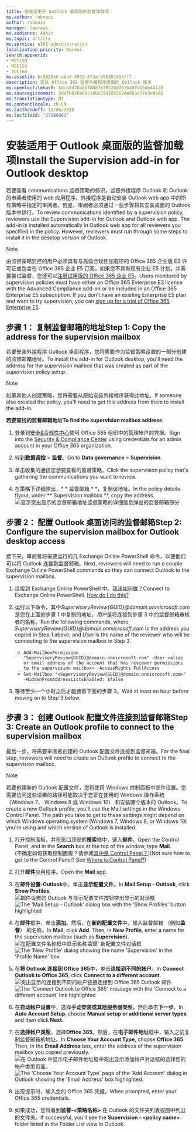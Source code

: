 ```yaml
---
title: 安装适用于 Outlook 桌面版的监督加载项
ms.author: robmazz
author: robmazz
manager: laurawi
ms.audience: Admin
ms.topic: article
ms.service: o365-administration
localization_priority: Normal
search.appverid:
- MET150
- MOE150
- ZOL160
ms.assetid: 6c5620e6-aba3-4910-8f3a-b55451656ff7
description: 安装 Office 365 监督外接程序桌面的 Outlook 版本
ms.openlocfilehash: b0cb0d78ab5f8887628528dd53b49fb15de44126
ms.sourcegitcommit: 204fb0269b5c10b63941055824e863d77e3e9b02
ms.translationtype: MT
ms.contentlocale: zh-CN
ms.lasthandoff: 12/06/2018
ms.locfileid: "27180862"
---
```

# <a name="install-the-supervision-add-in-for-outlook-desktop"></a><span data-ttu-id="eea9e-103">安装适用于 Outlook 桌面版的监督加载项</span><span class="sxs-lookup"><span data-stu-id="eea9e-103">Install the Supervision add-in for Outlook desktop</span></span>

<span data-ttu-id="eea9e-p101">若要查看 communications 监督策略的标识，监督外接程序 Outlook 和 Outlook 的审阅者使用的 web 应用程序。外接程序是自动安装 Outlook web app 中的所有策略中指定的审阅者。但是，审阅者必须通过一些步骤将其安装桌面的 Outlook 版本中运行。</span><span class="sxs-lookup"><span data-stu-id="eea9e-p101">To review communications identified by a supervision policy, reviewers use the Supervision add-in for Outlook and Outlook web app. The add-in is installed automatically in Outlook web app for all reviewers you specified in the policy. However, reviewers must run through some steps to install it in the desktop version of Outlook.</span></span>
  
> [!NOTE]
> <span data-ttu-id="eea9e-p102">由监督策略监控的用户必须具有与高级合规性加载项的 Office 365 企业版 E3 许可证或包含在 Office 365 企业 E5 订阅。如果您不具有现有企业 E5 计划，并需要尝试监督，您还可以[注册试用版的 Office 365 企业 E5](https://go.microsoft.com/fwlink/p/?LinkID=698279)。</span><span class="sxs-lookup"><span data-stu-id="eea9e-p102">Users monitored by supervision policies must have either an Office 365 Enterprise E3 license with the Advanced Compliance add-on or be included in an Office 365 Enterprise E5 subscription. If you don't have an existing Enterprise E5 plan and want to try supervision, you can [sign up for a trial of Office 365 Enterprise E5](https://go.microsoft.com/fwlink/p/?LinkID=698279).</span></span>
  
## <a name="step-1-copy-the-address-for-the-supervision-mailbox"></a><span data-ttu-id="eea9e-109">步骤 1： 复制监督邮箱的地址</span><span class="sxs-lookup"><span data-stu-id="eea9e-109">Step 1: Copy the address for the supervision mailbox</span></span>

<span data-ttu-id="eea9e-110">若要安装外接程序 Outlook 桌面程序，您将需要作为监督策略设置的一部分创建的监督邮箱地址。</span><span class="sxs-lookup"><span data-stu-id="eea9e-110">To install the add-in for Outlook desktop, you'll need the address for the supervision mailbox that was created as part of the supervision policy setup.</span></span>
  
> [!NOTE]
> <span data-ttu-id="eea9e-111">如果其他人创建策略，您将需要从原始安装外接程序获得此地址。</span><span class="sxs-lookup"><span data-stu-id="eea9e-111">If someone else created the policy, you'll need to get this address from them to install the add-in.</span></span>
 
 <span data-ttu-id="eea9e-112">**若要查找的监督邮箱地址**</span><span class="sxs-lookup"><span data-stu-id="eea9e-112">**To find the supervision mailbox address**</span></span>
  
1. <span data-ttu-id="eea9e-113">登录到[安全&amp;合规性中心](https://protection.office.com)使用 Office 365 组织中的管理帐户的凭据。</span><span class="sxs-lookup"><span data-stu-id="eea9e-113">Sign into the [Security &amp; Compliance Center](https://protection.office.com) using credentials for an admin account in your Office 365 organization.</span></span>
    
2. <span data-ttu-id="eea9e-114">转到**数据调控** \> **监督**。</span><span class="sxs-lookup"><span data-stu-id="eea9e-114">Go to **Data governance** \> **Supervision**.</span></span>
    
3. <span data-ttu-id="eea9e-115">单击收集的通信您想要查看的监督策略。</span><span class="sxs-lookup"><span data-stu-id="eea9e-115">Click the supervision policy that's gathering the communications you want to review.</span></span>
    
4. <span data-ttu-id="eea9e-116">在策略下详细弹出，\* \* 监督邮箱 \* \*，复制该地址。</span><span class="sxs-lookup"><span data-stu-id="eea9e-116">In the policy details flyout, under \*\* Supervision mailbox \*\*, copy the address.</span></span><br/>![显示突出显示的监督邮箱地址监督策略的详细信息弹出的监督邮箱部分](media/71779d0e-4f01-4dd3-8234-5f9c30eeb067.jpg)
  
## <a name="step-2-configure-the-supervision-mailbox-for-outlook-desktop-access"></a><span data-ttu-id="eea9e-118">步骤 2： 配置 Outlook 桌面访问的监督邮箱</span><span class="sxs-lookup"><span data-stu-id="eea9e-118">Step 2: Configure the supervision mailbox for Outlook desktop access</span></span>

<span data-ttu-id="eea9e-119">接下来，审阅者将需要运行的几 Exchange Online PowerShell 命令，以便他们可以将 Outlook 连接到监督邮箱。</span><span class="sxs-lookup"><span data-stu-id="eea9e-119">Next, reviewers will need to run a couple Exchange Online PowerShell commands so they can connect Outlook to the supervision mailbox.</span></span>
  
1. <span data-ttu-id="eea9e-p103">连接到 Exchange Online PowerShell 中。[我该如何做？](https://docs.microsoft.com/powershell/exchange/exchange-online/connect-to-exchange-online-powershell/connect-to-exchange-online-powershell)</span><span class="sxs-lookup"><span data-stu-id="eea9e-p103">Connect to Exchange Online PowerShell. [How do I do this?](https://docs.microsoft.com/powershell/exchange/exchange-online/connect-to-exchange-online-powershell/connect-to-exchange-online-powershell)</span></span>
    
2. <span data-ttu-id="eea9e-122">运行以下命令，其中*SupervisoryReview{GUID}@domain.onmicrosoft.com*是您在上面的步骤 1 中复制的地址，*用户*是将连接到步骤 3 中的监督邮箱审核者的名称。</span><span class="sxs-lookup"><span data-stu-id="eea9e-122">Run the following commands, where  *SupervisoryReview{GUID}@domain.onmicrosoft.com*  is the address you copied in Step 1 above, and  *User*  is the name of the reviewer who will be connecting to the supervision mailbox in Step 3.</span></span>
    - ```Add-MailboxPermission "SupervisoryReview{GUID}@domain.onmicrosoft.com" -User <alias or email address of the account that has reviewer permissions to the supervision mailbox> -AccessRights FullAccess```<br/>
    - ```Set-Mailbox "<SupervisoryReview{GUID}@domain.onmicrosoft.com>" -HiddenFromAddressListsEnabled: $false```
    
3. <span data-ttu-id="eea9e-123">等待至少一个小时之后才能接着下面的步骤 3。</span><span class="sxs-lookup"><span data-stu-id="eea9e-123">Wait at least an hour before moving on to Step 3 below.</span></span>
    
## <a name="step-3-create-an-outlook-profile-to-connect-to-the-supervision-mailbox"></a><span data-ttu-id="eea9e-124">步骤 3： 创建 Outlook 配置文件连接到监督邮箱</span><span class="sxs-lookup"><span data-stu-id="eea9e-124">Step 3: Create an Outlook profile to connect to the supervision mailbox</span></span>

<span data-ttu-id="eea9e-125">最后一步，将需要审阅者创建的 Outlook 配置文件连接到监督邮箱。</span><span class="sxs-lookup"><span data-stu-id="eea9e-125">For the final step, reviewers will need to create an Outlook profile to connect to the supervision mailbox.</span></span>
 
> [!NOTE]
> <span data-ttu-id="eea9e-p104">若要创建新的 Outlook 配置文件，您将使用 Windows 控制面板中邮件设置。您需要访问这些设置的路径可能取决于您正在使用的 Windows 操作系统 （Windows 7、 Windows 8 或 Windows 10） 和安装哪个版本的 Outlook。</span><span class="sxs-lookup"><span data-stu-id="eea9e-p104">To create a new Outlook profile, you'll use the Mail settings in the Windows Control Panel. The path you take to get to these settings might depend on which Windows operating system (Windows 7, Windows 8, or Windows 10) you're using and which version of Outlook is installed.</span></span>
  
1. <span data-ttu-id="eea9e-128">打开控制面板，并在窗口顶部的**搜索**框中，键入**邮件**。</span><span class="sxs-lookup"><span data-stu-id="eea9e-128">Open the Control Panel, and in the **Search** box at the top of the window, type **Mail**.</span></span><br/><span data-ttu-id="eea9e-p105">(不确定如何获取控制面板？请参阅[其中是 Control Panel？](https://support.microsoft.com/help/13764/windows-where-is-control-panel))</span><span class="sxs-lookup"><span data-stu-id="eea9e-p105">(Not sure how to get to the Control Panel? See [Where is Control Panel?](https://support.microsoft.com/help/13764/windows-where-is-control-panel))</span></span>
  
2. <span data-ttu-id="eea9e-131">打开**邮件**应用程序。</span><span class="sxs-lookup"><span data-stu-id="eea9e-131">Open the **Mail** app.</span></span>
    
3. <span data-ttu-id="eea9e-132">在**邮件设置-Outlook**中，单击**显示配置文件**。</span><span class="sxs-lookup"><span data-stu-id="eea9e-132">In **Mail Setup - Outlook**, click **Show Profiles**.</span></span><br/><span data-ttu-id="eea9e-133">![邮件设置的 Outlook 与显示配置文件按钮突出显示的对话框](media/28b5dae9-d10c-4f2b-926a-294c857d555c.jpg)</span><span class="sxs-lookup"><span data-stu-id="eea9e-133">![The 'Mail Setup - Outlook' dialog box with the 'Show Profiles' button highlighted](media/28b5dae9-d10c-4f2b-926a-294c857d555c.jpg)</span></span>
  
4. <span data-ttu-id="eea9e-p106">在**邮件**框中，单击**添加**。然后，在**新的配置文件**中，输入监督邮箱 （例如**监督**） 的名称。</span><span class="sxs-lookup"><span data-stu-id="eea9e-p106">In **Mail**, click **Add**. Then, in **New Profile**, enter a name for the supervision mailbox (such as **Supervision**).</span></span><br/><span data-ttu-id="eea9e-136">![在配置文件名称框中显示名称监督' 新配置文件对话框](media/d02ae181-b541-4ec6-8f51-698f30033204.jpg)</span><span class="sxs-lookup"><span data-stu-id="eea9e-136">![The 'New Profile' dialog showing the name 'Supervision' in the 'Profile Name' box](media/d02ae181-b541-4ec6-8f51-698f30033204.jpg)</span></span>
  
5. <span data-ttu-id="eea9e-137">在**将 Outlook 连接到 Office 365**中，单击**连接到不同的帐户**。</span><span class="sxs-lookup"><span data-stu-id="eea9e-137">In **Connect Outlook to Office 365**, click **Connect to a different account**.</span></span><br/><span data-ttu-id="eea9e-138">![突出显示的连接到不同的帐户链接连接到 Office 365 Outlook 邮件](media/fac49ff8-a7f0-4e82-a271-9ec045a95de1.jpg)</span><span class="sxs-lookup"><span data-stu-id="eea9e-138">![The 'Connect Outlook to Office 365' message with the 'Connect to a different account' link highlighted](media/fac49ff8-a7f0-4e82-a271-9ec045a95de1.jpg)</span></span>
  
6. <span data-ttu-id="eea9e-139">在**自动帐户设置**中，选择**手动安装或其他服务器类型**，然后单击**下一步**。</span><span class="sxs-lookup"><span data-stu-id="eea9e-139">In **Auto Account Setup**, choose **Manual setup or additional server types**, and then click **Next**.</span></span>
    
7. <span data-ttu-id="eea9e-p107">在**选择帐户类型**，选择**Office 365**。然后，在**电子邮件地址**框中，输入之前复制监督邮箱的地址。</span><span class="sxs-lookup"><span data-stu-id="eea9e-p107">In **Choose Your Account Type**, choose **Office 365**. Then, in the **Email Address** box, enter the address of the supervision mailbox you copied previously.</span></span><br/><span data-ttu-id="eea9e-142">![在 Outlook 中显示电子邮件地址框中突出显示添加帐户对话框的选择您的帐户类型页面。](media/4f601236-9f69-4cf6-a58c-0b91204aa8cb.jpg)</span><span class="sxs-lookup"><span data-stu-id="eea9e-142">![The 'Choose Your Account Type' page of the 'Add Account' dialog in Outlook showing the 'Email Address' box highlighted.](media/4f601236-9f69-4cf6-a58c-0b91204aa8cb.jpg)</span></span>
  
8. <span data-ttu-id="eea9e-143">出现提示时，输入您的 Office 365 凭据。</span><span class="sxs-lookup"><span data-stu-id="eea9e-143">When prompted, enter your Office 365 credentials.</span></span>
    
9. <span data-ttu-id="eea9e-144">如果成功，您将看到**监督-\<策略名称\>** 在 Outlook 的文件夹列表视图中列出的文件夹。</span><span class="sxs-lookup"><span data-stu-id="eea9e-144">If successful, you'll see the **Supervision - \<policy name\>** folder listed in the Folder List view in Outlook.</span></span>